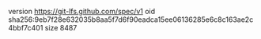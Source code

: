 version https://git-lfs.github.com/spec/v1
oid sha256:9eb7f28e632035b8aa5f7d6f90eadca15ee06136285e6c8c163ae2c4bbf7c401
size 8487
